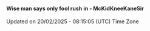 #### Wise man says only fool rush in - McKidKneeKaneSir
Updated on 20/02/2025 - 08:15:05 (UTC) Time Zone

